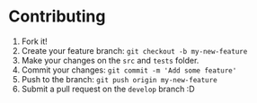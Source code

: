 # Contributing

1. Fork it!
2. Create your feature branch: `git checkout -b my-new-feature`
3. Make your changes on the `src` and `tests` folder.
4. Commit your changes: `git commit -m 'Add some feature'`
5. Push to the branch: `git push origin my-new-feature`
6. Submit a pull request on the `develop` branch :D